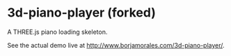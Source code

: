 3d-piano-player (forked)
===============

A THREE.js piano loading skeleton. 

See the actual demo live at http://www.borjamorales.com/3d-piano-player/.
